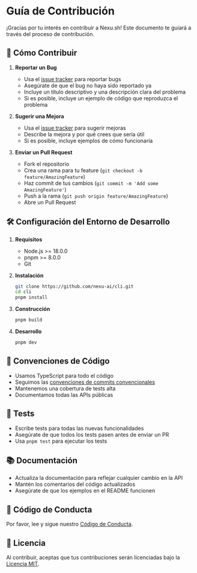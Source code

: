 # Guía de Contribución

¡Gracias por tu interés en contribuir a Nexu.sh! Este documento te guiará a través del proceso de contribución.

## 🎯 Cómo Contribuir

1. **Reportar un Bug**
   - Usa el [issue tracker](https://github.com/nexu-ai/cli/issues) para reportar bugs
   - Asegúrate de que el bug no haya sido reportado ya
   - Incluye un título descriptivo y una descripción clara del problema
   - Si es posible, incluye un ejemplo de código que reproduzca el problema

2. **Sugerir una Mejora**
   - Usa el [issue tracker](https://github.com/nexu-ai/cli/issues) para sugerir mejoras
   - Describe la mejora y por qué crees que sería útil
   - Si es posible, incluye ejemplos de cómo funcionaría

3. **Enviar un Pull Request**
   - Fork el repositorio
   - Crea una rama para tu feature (`git checkout -b feature/AmazingFeature`)
   - Haz commit de tus cambios (`git commit -m 'Add some AmazingFeature'`)
   - Push a la rama (`git push origin feature/AmazingFeature`)
   - Abre un Pull Request

## 🛠️ Configuración del Entorno de Desarrollo

1. **Requisitos**
   - Node.js >= 18.0.0
   - pnpm >= 8.0.0
   - Git

2. **Instalación**
   ```bash
   git clone https://github.com/nexu-ai/cli.git
   cd cli
   pnpm install
   ```

3. **Construcción**
   ```bash
   pnpm build
   ```

4. **Desarrollo**
   ```bash
   pnpm dev
   ```

## 📝 Convenciones de Código

- Usamos TypeScript para todo el código
- Seguimos las [convenciones de commits convencionales](https://www.conventionalcommits.org/)
- Mantenemos una cobertura de tests alta
- Documentamos todas las APIs públicas

## 🧪 Tests

- Escribe tests para todas las nuevas funcionalidades
- Asegúrate de que todos los tests pasen antes de enviar un PR
- Usa `pnpm test` para ejecutar los tests

## 📚 Documentación

- Actualiza la documentación para reflejar cualquier cambio en la API
- Mantén los comentarios del código actualizados
- Asegúrate de que los ejemplos en el README funcionen

## 🤝 Código de Conducta

Por favor, lee y sigue nuestro [Código de Conducta](CODE_OF_CONDUCT.md).

## 📄 Licencia

Al contribuir, aceptas que tus contribuciones serán licenciadas bajo la [Licencia MIT](LICENSE). 